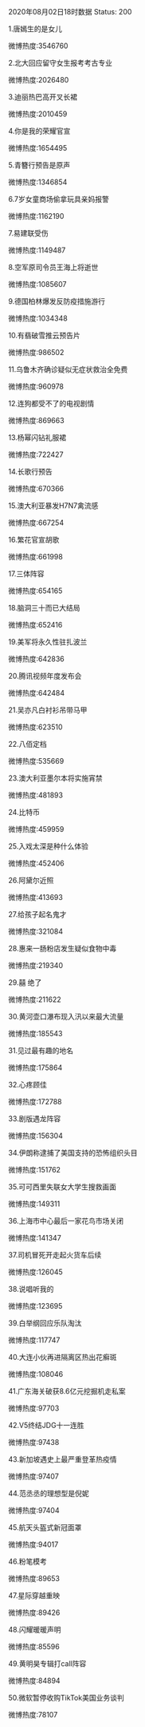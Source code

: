 2020年08月02日18时数据
Status: 200

1.唐嫣生的是女儿

微博热度:3546760

2.北大回应留守女生报考考古专业

微博热度:2026480

3.迪丽热巴高开叉长裙

微博热度:2010459

4.你是我的荣耀官宣

微博热度:1654495

5.青簪行预告是原声

微博热度:1346854

6.7岁女童商场偷拿玩具亲妈报警

微博热度:1162190

7.易建联受伤

微博热度:1149487

8.空军原司令员王海上将逝世

微博热度:1085607

9.德国柏林爆发反防疫措施游行

微博热度:1034348

10.有翡破雪推云预告片

微博热度:986502

11.乌鲁木齐确诊疑似无症状救治全免费

微博热度:960978

12.连狗都受不了的电视剧情

微博热度:869663

13.杨幂闪钻礼服裙

微博热度:722427

14.长歌行预告

微博热度:670366

15.澳大利亚暴发H7N7禽流感

微博热度:667254

16.繁花官宣胡歌

微博热度:661998

17.三体阵容

微博热度:654165

18.脑洞三十而已大结局

微博热度:652416

19.美军将永久性驻扎波兰

微博热度:642836

20.腾讯视频年度发布会

微博热度:642484

21.吴亦凡白衬衫吊带马甲

微博热度:623510

22.八佰定档

微博热度:535669

23.澳大利亚墨尔本将实施宵禁

微博热度:481893

24.比特币

微博热度:459959

25.入戏太深是种什么体验

微博热度:452406

26.阿黛尔近照

微博热度:413693

27.给孩子起名鬼才

微博热度:321084

28.惠来一肠粉店发生疑似食物中毒

微博热度:219340

29.囍 绝了

微博热度:211622

30.黄河壶口瀑布现入汛以来最大流量

微博热度:185543

31.见过最有趣的地名

微博热度:175864

32.心疼顾佳

微博热度:172788

33.剧版遇龙阵容

微博热度:156304

34.伊朗称逮捕了美国支持的恐怖组织头目

微博热度:151762

35.可可西里失联女大学生搜救画面

微博热度:149311

36.上海市中心最后一家花鸟市场关闭

微博热度:141347

37.司机冒死开走起火货车后续

微博热度:126045

38.说唱听我的

微博热度:123695

39.白举纲回应乐队淘汰

微博热度:117747

40.大连小伙再进隔离区热出花癣斑

微博热度:108046

41.广东海关破获8.6亿元挖掘机走私案

微博热度:97703

42.V5终结JDG十一连胜

微博热度:97438

43.新加坡遇史上最严重登革热疫情

微博热度:97407

44.范丞丞的理想型是倪妮

微博热度:97404

45.航天头盔式新冠面罩

微博热度:94017

46.粉笔模考

微博热度:89653

47.星际穿越重映

微博热度:89426

48.闪耀暖暖声明

微博热度:85596

49.黄明昊专辑打call阵容

微博热度:84894

50.微软暂停收购TikTok美国业务谈判

微博热度:78107

